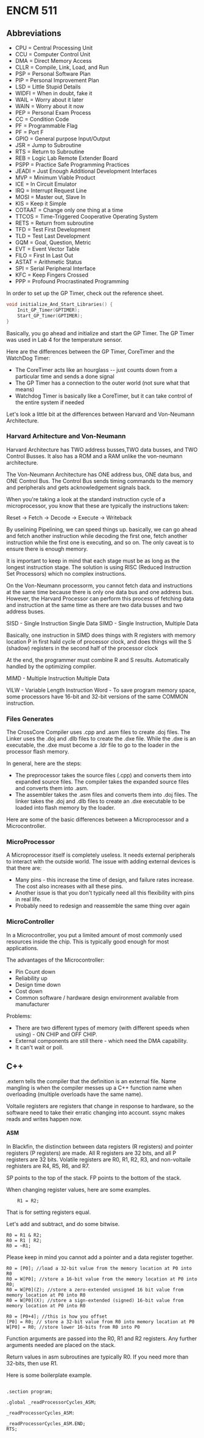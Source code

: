 # ENCM 511

## Abbreviations

* CPU = Central Processing Unit
* CCU = Computer Control Unit
* DMA = Direct Memory Access
* CLLR = Compile, Link, Load, and Run
* PSP = Personal Software Plan
* PIP = Personal Improvement Plan
* LSD = Little Stupid Details
* WIDFI = When in doubt, fake it
* WAIL = Worry about it later
* WAIN = Worry about it now
* PEP = Personal Exam Process
* CC = Condition Code
* PF = Programmable Flag
* PF = Port F
* GPIO = General purpose Input/Output
* JSR = Jump to Subroutine
* RTS = Return to Subroutine
* REB = Logic Lab Remote Extender Board
* PSPP = Practice Safe Programming Practices
* JEADI = Just Enough Additional Development Interfaces
* MVP = Minimum Viable Product
* ICE = In Circuit Emulator
* IRQ = Interrupt Request Line 
* MOSI =  Master out, Slave In
* KIS = Keep it Simple
* COTAAT = Change only one thing at a time
* TTCOS = Time-Triggered Cooperative Operating System
* RETS = Return from subroutine
* TFD = Test First Development
* TLD = Test Last Development
* GQM = Goal, Question, Metric
* EVT = Event Vector Table
* FILO = First In Last Out
* ASTAT = Arithmetic Status
* SPI = Serial Peripheral Interface
* KFC = Keep Fingers Crossed
* PPP = Profound Procrastinated Programming

In order to set up the GP Timer, check out the reference sheet. 

```c
void initialize_And_Start_Libraries() {
    Init_GP_Timer(GPTIMER);
    Start_GP_Timer(GPTIMER);
}
```

Basically, you go ahead and initialize and start the GP Timer. The GP Timer was used in Lab 4 for the temperature sensor.

Here are the differences between the GP Timer, CoreTimer and the WatchDog Timer:
* The CoreTimer acts like an hourglass -- just counts down from a particular time and sends a done signal
* The GP Timer has a connection to the outer world (not sure what that means)
* Watchdog Timer is basically like a CoreTimer, but it can take control of the entire system if needed

Let's look a little bit at the differences between Harvard and Von-Neumann Architecture.

### Harvard Arhitecture and Von-Neumann

Harvard Architecture has TWO address busses,TWO data busses, and TWO Control Busses. It also has a ROM and a RAM unlike the von-neumann architecture.

The Von-Neumann Architecture has ONE address bus, ONE data bus, and ONE Control Bus. The Control Bus sends timing commands to the memory and peripherals and gets acknowledgement signals back.

When you're taking a look at the standard instruction cycle of a microprocessor, you know that these are typically the instructions taken:

Reset -> Fetch -> Decode -> Execute -> Writeback 

By uselining Pipelining, we can speed things up. basically, we can go ahead and fetch another instruction while decoding the first one, fetch another instruction while the first one is executing, and so on. The only caveat is to ensure there is enough memory.

It is important to keep in mind that each stage must be as long as the longest instruction stage. The solution is using RISC (Reduced Instruction Set Processors) which no complex instructions.

On the Von-Neumann processorm, you cannot fetch data and instructions at the same time because there is only one data bus and one address bus. However, the Harvard Processor can perform this process of fetching data and instruction at the same time as there are two data busses and two address buses.

SISD - Single Instruction Single Data
SIMD - Single Instruction, Multiple Data

Basically, one instruction in SIMD does things with R registers with memory location P in first hald cycle of processor clock, and does things will the S (shadow) registers in the second half of the processor clock

At the end, the programmer must combine R and S results. Automatically handled by the optimizing compiler.

MIMD - Multiple Instruction Multiple Data

VILW - Variable Length Instruction Word - To save program memory space, some processors have 16-bit and 32-bit versions of the same COMMON instruction.

### Files Generates

The CrossCore Compiler uses .cpp and .asm files to create .doj files. The Linker uses the .doj and .dlb files to create the .dxe file. While the .dxe is an executable, the .dxe must become a .ldr file to go to the loader in the processor flash memory.

In general, here are the steps:
* The preprocessor takes the source files (.cpp) and converts them into expanded source files. The compiler takes the expanded source files and converts them into .asm.
* The assembler takes the .asm files and converts them into .doj files. The linker takes the .doj and .dlb files to create an .dxe executable to be loaded into flash memory by the loader.

Here are some of the basic differences between a Microprocessor and a Microcontroller.

### MicroProcessor

A Microprocessor itself is completely useless. It needs external peripherals to interact with the outside world. The issue with adding external devices is that there are:
* Many pins - this increase the time of design, and failure rates increase. The cost also increases with all these pins.
* Another issue is that you don't typically need all this flexibility with pins in real life.
* Probably need to redesign and reassemble the same thing over again

### MicroController

In a Microcontroller, you put a limited amount of most commonly used resources inside the chip. This is typically good enough for most applications.

The advantages of the Microcontroller:
* Pin Count down
* Reliability up
* Design time down
* Cost down
* Common software / hardware design environment available from manufacturer

Problems:
* There are two different types of memory (with different speeds when using) - ON CHIP and OFF CHIP.
* External components are still there - which need the DMA capability.
* It can't wait or poll.

## C++

.extern tells the compiler that the definition is an external file. Name mangling is when the compiler messes up a C++ function name when overloading (multiple overloads have the same name). 

Voltaile registers are registers that change in response to hardware, so the software need to take their erratic changing into account. ssync makes reads and writes happen now.

#### ASM

In Blackfin, the distinction between data registers (R registers) and pointer registers (P registers) are made. All R registers are 32 bits, and all P registers are 32 bits. Volatile registers are R0, R1, R2, R3, and non-voltaile reghisters are R4, R5, R6, and R7.

SP points to the top of the stack. FP points to the bottom of the stack.

When changing register values, here are some examples.

```assembly
    R1 = R2;
```
That is for setting registers equal.

Let's add and subtract, and do some bitwise.

```assembly
R0 = R1 & R2;
R0 = R1 | R2;
R0 = ~R1;
```
Please keep in mind you cannot add a pointer and a data register together.

```assembly
R0 = [P0]; //load a 32-bit value from the memory location at P0 into R0
R0 = W[P0]; //store a 16-bit value from the memory location at P0 into R0;
R0 = W[P0](Z); //store a zero-extended unsigned 16 bit value from memory location at P0 into R0
R0 = W[P0](X); //store a sign-extended (signed) 16-bit value from memory location at P0 into R0

R0 = [P0+4]; //this is how you offset
[P0] = R0; // store a 32-bit value from R0 into memory location at P0
W[P0] = R0; //store lower 16-bits from R0 into P0
```

Function arguments are passed into the R0, R1 and R2 registers. Any further arguments needed are placed on the stack.

Return values in asm subroutines are typically R0. If you need more than 32-bits, then use R1.

Here is some boilerplate example.

```assembly

.section program;

.global _readProcessorCycles_ASM;

_readProcessorCycles_ASM:

_readProcessorCycles_ASM.END;
RTS;
```